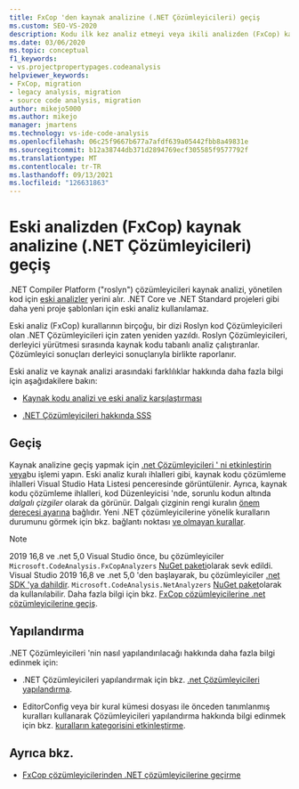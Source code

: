 ```yaml
---
title: FxCop 'den kaynak analizine (.NET Çözümleyicileri) geçiş
ms.custom: SEO-VS-2020
description: Kodu ilk kez analiz etmeyi veya ikili analizden (FxCop) kaynak analizini (.NET Çözümleyicileri) kullanarak yönetilen kodu analiz etmenin yeni yoluna nasıl geçirebileceğinizi öğrenin.
ms.date: 03/06/2020
ms.topic: conceptual
f1_keywords:
- vs.projectpropertypages.codeanalysis
helpviewer_keywords:
- FxCop, migration
- legacy analysis, migration
- source code analysis, migration
author: mikejo5000
ms.author: mikejo
manager: jmartens
ms.technology: vs-ide-code-analysis
ms.openlocfilehash: 06c25f9667b677a7afdf639a05442fbb8a49831e
ms.sourcegitcommit: b12a38744db371d2894769ecf305585f9577792f
ms.translationtype: MT
ms.contentlocale: tr-TR
ms.lasthandoff: 09/13/2021
ms.locfileid: "126631863"
---
```

# <a name="migrate-from-legacy-analysis-fxcop-to-source-analysis-net-analyzers"></a>Eski analizden (FxCop) kaynak analizine (.NET Çözümleyicileri) geçiş

.NET Compiler Platform ("roslyn") çözümleyicileri kaynak analizi, yönetilen kod için [eski analizler](../code-quality/code-analysis-for-managed-code-overview.md) yerini alır. .NET Core ve .NET Standard projeleri gibi daha yeni proje şablonları için eski analiz kullanılamaz.

Eski analiz (FxCop) kurallarının birçoğu, bir dizi Roslyn kod Çözümleyicileri olan .NET Çözümleyicileri için zaten yeniden yazıldı. Roslyn Çözümleyicileri, derleyici yürütmesi sırasında kaynak kodu tabanlı analiz çalıştıranlar. Çözümleyici sonuçları derleyici sonuçlarıyla birlikte raporlanır.

Eski analiz ve kaynak analizi arasındaki farklılıklar hakkında daha fazla bilgi için aşağıdakilere bakın:

- [Kaynak kodu analizi ve eski analiz karşılaştırması](../code-quality/net-analyzers-faq.yml#what-s-the-difference-between-legacy-fxcop-and--net-analyzers-)

- [.NET Çözümleyicileri hakkında SSS](../code-quality/net-analyzers-faq.yml)

## <a name="migration"></a>Geçiş

Kaynak analizine geçiş yapmak için [.net Çözümleyicileri ' ni etkinleştirin veya](install-net-analyzers.md)bu işlemi yapın. Eski analiz kuralı ihlalleri gibi, kaynak kodu çözümleme ihlalleri Visual Studio Hata Listesi penceresinde görüntülenir. Ayrıca, kaynak kodu çözümleme ihlalleri, kod Düzenleyicisi 'nde, sorunlu kodun altında *dalgalı çizgiler* olarak da görünür. Dalgalı çizginin rengi kuralın [önem derecesi ayarına](../code-quality/use-roslyn-analyzers.md#configure-severity-levels) bağlıdır. Yeni .NET çözümleyicilerine yönelik kuralların durumunu görmek için bkz. bağlantı noktası [ve olmayan kurallar](../code-quality/fxcop-rule-port-status.md).

> [!NOTE]
> 2019 16,8 ve .net 5,0 Visual Studio önce, bu çözümleyiciler `Microsoft.CodeAnalysis.FxCopAnalyzers` [NuGet paketi](https://www.nuget.org/packages/Microsoft.CodeAnalysis.FxCopAnalyzers)olarak sevk edildi. Visual Studio 2019 16,8 ve .net 5,0 'den başlayarak, bu çözümleyiciler [.net SDK 'ya dahildir](/dotnet/fundamentals/code-analysis/overview). `Microsoft.CodeAnalysis.NetAnalyzers` [NuGet paket](https://www.nuget.org/packages/Microsoft.CodeAnalysis.NetAnalyzers)olarak da kullanılabilir. Daha fazla bilgi için bkz. [FxCop çözümleyicilerine .net çözümleyicilerine geçiş](migrate-from-fxcop-analyzers-to-net-analyzers.md).

## <a name="configuration"></a>Yapılandırma

.NET Çözümleyicileri 'nin nasıl yapılandırılacağı hakkında daha fazla bilgi edinmek için:

- .NET Çözümleyicileri yapılandırmak için bkz. [.net Çözümleyicileri yapılandırma](/dotnet/fundamentals/code-analysis/code-quality-rule-options).

- EditorConfig veya bir kural kümesi dosyası ile önceden tanımlanmış kuralları kullanarak Çözümleyicileri yapılandırma hakkında bilgi edinmek için bkz. [kuralların kategorisini etkinleştirme](/dotnet/fundamentals/code-analysis/code-quality-rule-options).

## <a name="see-also"></a>Ayrıca bkz.

- [FxCop çözümleyicilerinden .NET çözümleyicilerine geçirme](migrate-from-fxcop-analyzers-to-net-analyzers.md)
